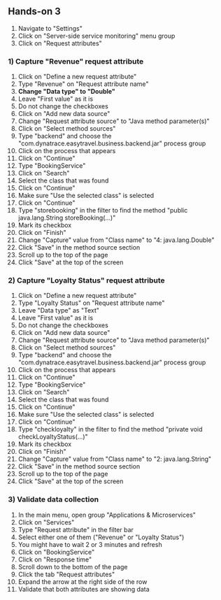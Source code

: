 ## Hands-on 3

1. Navigate to "Settings"
1. Click on "Server-side service monitoring" menu group
1. Click on "Request attributes"

### 1) Capture "Revenue" request attribute
1. Click on "Define a new request attribute"
1. Type "Revenue" on "Request attribute name"
1. **Change "Data type" to "Double"**
1. Leave "First value" as it is
1. Do not change the checkboxes
1. Click on "Add new data source"
1. Change "Request attribute source" to "Java method parameter(s)"
1. Click on "Select method sources"
1. Type "backend" and choose the "com.dynatrace.easytravel.business.backend.jar" process group
1. Click on the process that appears
1. Click on "Continue"
1. Type "BookingService"
1. Click on "Search"
1. Select the class that was found
1. Click on "Continue"
1. Make sure "Use the selected class" is selected
1. Click on "Continue"
1. Type "storebooking" in the filter to find the method "public java.lang.String storeBooking(...)"
1. Mark its checkbox
1. Click on "Finish"
1. Change "Capture" value from "Class name" to "4: java.lang.Double"
1. Click "Save" in the method source section
1. Scroll up to the top of the page
1. Click "Save" at the top of the screen

### 2) Capture "Loyalty Status" request attribute
1. Click on "Define a new request attribute"
1. Type "Loyalty Status" on "Request attribute name"
1. Leave "Data type" as "Text"
1. Leave "First value" as it is
1. Do not change the checkboxes
1. Click on "Add new data source"
1. Change "Request attribute source" to "Java method parameter(s)"
1. Click on "Select method sources"
1. Type "backend" and choose the "com.dynatrace.easytravel.business.backend.jar" process group
1. Click on the process that appears
1. Click on "Continue"
1. Type "BookingService"
1. Click on "Search"
1. Select the class that was found
1. Click on "Continue"
1. Make sure "Use the selected class" is selected
1. Click on "Continue"
1. Type "checkloyalty" in the filter to find the method "private void checkLoyaltyStatus(...)"
1. Mark its checkbox
1. Click on "Finish"
1. Change "Capture" value from "Class name" to "2: java.lang.String"
1. Click "Save" in the method source section
1. Scroll up to the top of the page
1. Click "Save" at the top of the screen

### 3) Validate data collection

1. In the main menu, open group "Applications & Microservices"
1. Click on "Services"
1. Type "Request attribute" in the filter bar
1. Select either one of them ("Revenue" or "Loyalty Status")
1. You might have to wait 2 or 3 minutes and refresh
1. Click on "BookingService"
1. Click on "Response time"
1. Scroll down to the bottom of the page
1. Click the tab "Request attributes"
1. Expand the arrow at the right side of the row
1. Validate that both attributes are showing data